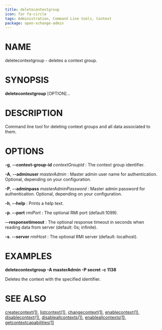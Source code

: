 ```yaml
---
title: deletecontextgroup
icon: far fa-circle
tags: Administration, Command Line tools, Context
package: open-xchange-admin
---
```


# NAME

deletecontextgroup - deletes a context group.

# SYNOPSIS

**deletecontextgroup** [OPTION]...

# DESCRIPTION

Command line tool for deleting context groups and all data associated to them. 

# OPTIONS

**-g**, **--context-group-id** *contextGroupId*
: The context group identifier.

**-A**, **--adminuser** *masterAdmin*
: Master admin user name for authentication. Optional, depending on your configuration.

**-P**, **--adminpass** *masterAdminPassword*
: Master admin password for authentication. Optional, depending on your configuration.

**-h**, **--help**
: Prints a help text.

**-p**. **--port** *rmiPort*
:  The optional RMI port (default:1099).

**--responsetimeout**
: The optional response timeout in seconds when reading data from server (default: 0s; infinite).

**-s**. **--server** *rmiHost*
:  The optional RMI server (default: localhost).

# EXAMPLES

**deletecontextgroup -A masterAdmin -P secret -c 1138**

Deletes the context with the specified identifier.

# SEE ALSO

[createcontext(1)](createcontext), [listcontext(1)](listcontext), [changecontext(1)](changecontext), [enablecontext(1)](enablecontext), [disablecontext(1)](disablecontext), [disableallcontexts(1)](disableallcontexts), [enableallcontexts(1)](enableallcontexts), [getcontextcapabilities(1)](getcontextcapabilities)